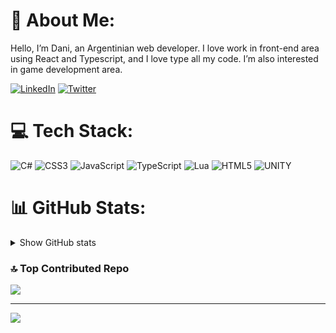 # 💫 About Me:
Hello, I’m Dani, an Argentinian web developer. I love work in front-end area using
React and Typescript, and I love type all my code. I’m also interested in game development
area.

[![LinkedIn](https://img.shields.io/badge/LinkedIn-%230077B5.svg?logo=linkedin&logoColor=white)](https://linkedin.com/in/lajbel) [![Twitter](https://img.shields.io/badge/Twitter-%231DA1F2.svg?logo=Twitter&logoColor=white)](https://twitter.com/lajbel)

# 💻 Tech Stack:
![C#](https://img.shields.io/badge/c%23-%23239120.svg?style=for-the-badge&logo=c-sharp&logoColor=white) ![CSS3](https://img.shields.io/badge/css3-%231572B6.svg?style=for-the-badge&logo=css3&logoColor=white) 
![JavaScript](https://img.shields.io/badge/javascript-%23323330.svg?style=for-the-badge&logo=javascript&logoColor=%23F7DF1E) ![TypeScript](https://img.shields.io/badge/typescript-%23007ACC.svg?style=for-the-badge&logo=typescript&logoColor=white) ![Lua](https://img.shields.io/badge/lua-%232C2D72.svg?style=for-the-badge&logo=lua&logoColor=white) ![HTML5](https://img.shields.io/badge/html5-%23E34F26.svg?style=for-the-badge&logo=html5&logoColor=white) ![UNITY](https://img.shields.io/badge/Unity-%2320232a.svg?style=for-the-badge&logo=unity&logoColor=white)
# 📊 GitHub Stats:
<details><summary>Show GitHub stats</summary>
  <img align="center" src="https://github-readme-stats.vercel.app/api?username=lajbel&theme=gotham&hide_border=false&include_all_commits=false&count_private=true" />
  <img align="center" src="https://github-readme-streak-stats.herokuapp.com/?user=lajbel&theme=gotham&hide_border=false" />
  <img align="center" src="https://github-readme-stats.vercel.app/api/top-langs/?username=lajbel&theme=gotham&hide_border=false&include_all_commits=false&count_private=true&layout=compact" />
</details>

### 🔝 Top Contributed Repo
![](https://github-contributor-stats.vercel.app/api?username=lajbel&limit=5&theme=dark&combine_all_yearly_contributions=true)

---
[![](https://visitcount.itsvg.in/api?id=lajbel&icon=0&color=0)](https://visitcount.itsvg.in)

<!-- Proudly created with GPRM ( https://gprm.itsvg.in ) -->
